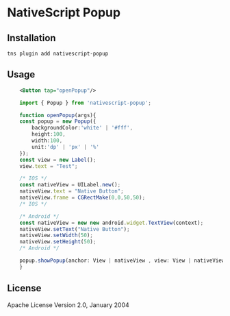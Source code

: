# NativeScript Popup

## Installation

`tns plugin add nativescript-popup`

## Usage 
```xml
    <Button tap="openPopup"/>
```
	

```ts
    import { Popup } from 'nativescript-popup';

    function openPopup(args){
    const popup = new Popup({
        backgroundColor:'white' | '#fff',
        height:100,
        width:100,
        unit:'dp' | 'px' | '%'
    });
    const view = new Label();
    view.text = "Test";

    /* IOS */
    const nativeView = UILabel.new();
    nativeView.text = "Native Button";
    nativeView.frame = CGRectMake(0,0,50,50);
    /* IOS */

    /* Android */
    const nativeView = new new android.widget.TextView(context);
    nativeView.setText("Native Button");
    nativeView.setWidth(50);
    nativeView.setHeight(50);
    /* Android */

    popup.showPopup(anchor: View | nativeView , view: View | nativeView);
    }
```


## License

Apache License Version 2.0, January 2004
